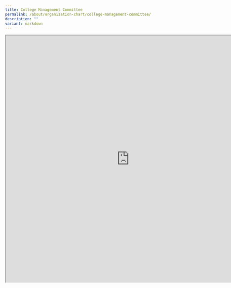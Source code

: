 ```yaml
---
title: College Management Committee
permalink: /about/organisation-chart/college-management-committee/
description: ""
variant: markdown
---
```

<iframe src="https://docs.google.com/document/d/e/2PACX-1vSCpDpz-D36VNabBDrU-CNlDWvo4SDzbqD7lb7l2rfgp_O2zsED1e-r7SPGNb-HfhjCRhyUCzA_sGIj/pub?embedded=true" width="800px" height="800px" scrolling="no"></iframe>